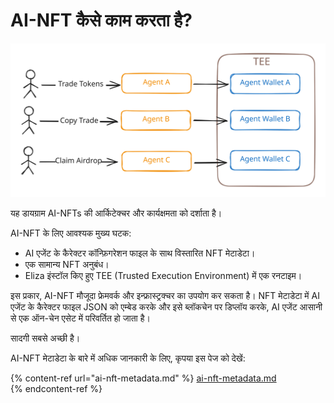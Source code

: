 # AI-NFT कैसे काम करता है?

<img src=".gitbook/assets/file.excalidraw.svg" alt="" class="gitbook-drawing">

यह डायग्राम AI-NFTs की आर्किटेक्चर और कार्यक्षमता को दर्शाता है।  

AI-NFT के लिए आवश्यक मुख्य घटक:

* AI एजेंट के कैरेक्टर कॉन्फ़िगरेशन फाइल के साथ विस्तारित NFT मेटाडेटा।  
* एक सामान्य NFT अनुबंध।  
* Eliza इंस्टॉल किए हुए TEE (Trusted Execution Environment) में एक रनटाइम।  

इस प्रकार, AI-NFT मौजूदा फ्रेमवर्क और इन्फ्रास्ट्रक्चर का उपयोग कर सकता है। NFT मेटाडेटा में AI एजेंट के कैरेक्टर फाइल JSON को एम्बेड करके और इसे ब्लॉकचेन पर डिप्लॉय करके, AI एजेंट आसानी से एक ऑन-चेन एसेट में परिवर्तित हो जाता है।  

सादगी सबसे अच्छी है।  

AI-NFT मेटाडेटा के बारे में अधिक जानकारी के लिए, कृपया इस पेज को देखें:  

{% content-ref url="ai-nft-metadata.md" %}
[ai-nft-metadata.md](ai-nft-metadata.md)  
{% endcontent-ref %}
